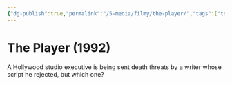 ```yaml
---
{"dg-publish":true,"permalink":"/5-media/filmy/the-player/","tags":["to-watch","фильм","#Comedy","#Crime","#Drama"]}
---
```


# The Player (1992)
 
A Hollywood studio executive is being sent death threats by a writer whose script he rejected, but which one?

